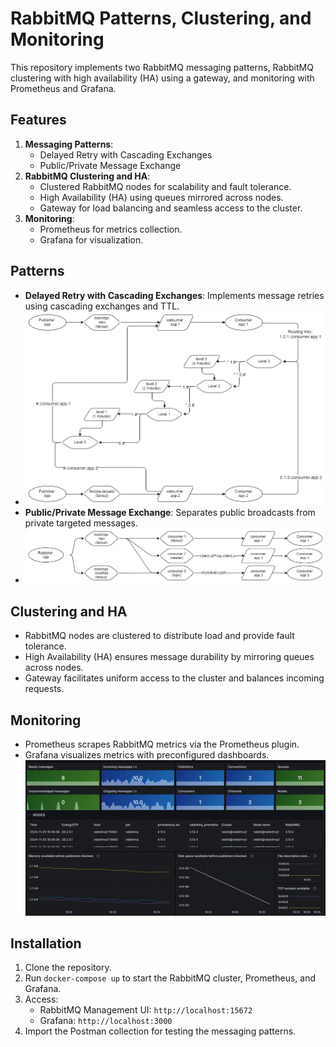 # RabbitMQ Patterns, Clustering, and Monitoring

This repository implements two RabbitMQ messaging patterns, RabbitMQ clustering with high availability (HA) using a gateway, and monitoring with Prometheus and Grafana.

## Features

1. **Messaging Patterns**:
    - Delayed Retry with Cascading Exchanges
    - Public/Private Message Exchange
2. **RabbitMQ Clustering and HA**:
    - Clustered RabbitMQ nodes for scalability and fault tolerance.
    - High Availability (HA) using queues mirrored across nodes.
    - Gateway for load balancing and seamless access to the cluster.
3. **Monitoring**:
    - Prometheus for metrics collection.
    - Grafana for visualization.

## Patterns

- **Delayed Retry with Cascading Exchanges**: Implements message retries using cascading exchanges and TTL.
- ![img.png](listener/src/main/resources/img/img.png)
- **Public/Private Message Exchange**: Separates public broadcasts from private targeted messages.
- ![img_1.png](listener/src/main/resources/img/img_1.png)

## Clustering and HA

- RabbitMQ nodes are clustered to distribute load and provide fault tolerance.
- High Availability (HA) ensures message durability by mirroring queues across nodes.
- Gateway facilitates uniform access to the cluster and balances incoming requests.

## Monitoring

- Prometheus scrapes RabbitMQ metrics via the Prometheus plugin.
- Grafana visualizes metrics with preconfigured dashboards.
![img.png](listener/src/main/resources/img/img_2.png)

## Installation

1. Clone the repository.
2. Run `docker-compose up` to start the RabbitMQ cluster, Prometheus, and Grafana.
3. Access:
    - RabbitMQ Management UI: `http://localhost:15672`
    - Grafana: `http://localhost:3000`
4. Import the Postman collection for testing the messaging patterns.


